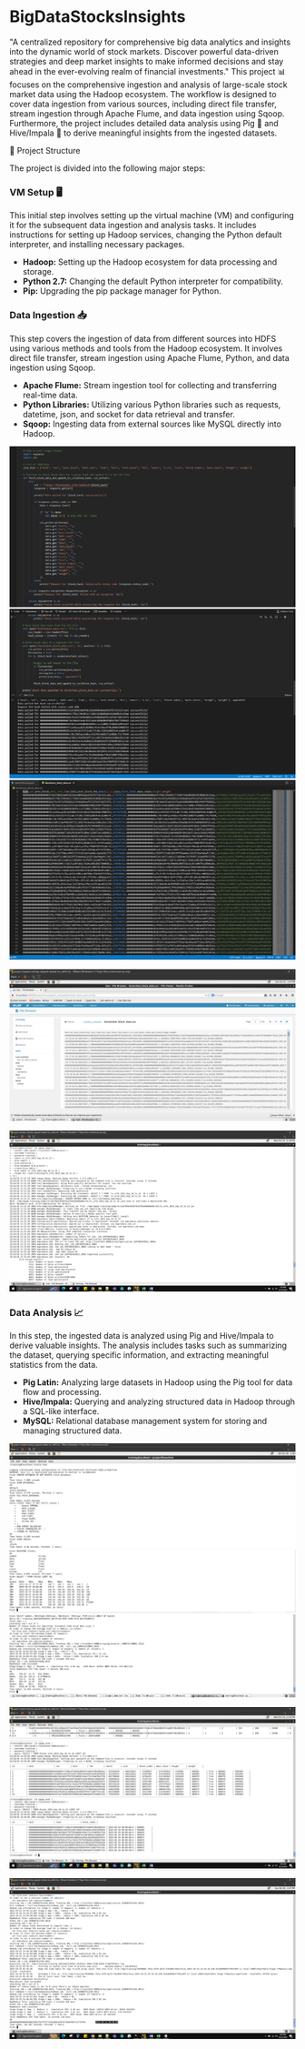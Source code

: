 # BigDataStocksInsights
"A centralized repository for comprehensive big data analytics and insights into the dynamic world of stock markets. Discover powerful data-driven strategies and deep market insights to make informed decisions and stay ahead in the ever-evolving realm of financial investments."
This project 📊 focuses on the comprehensive ingestion and analysis of large-scale stock market data using the Hadoop ecosystem. The workflow is designed to cover data ingestion from various sources, including direct file transfer, stream ingestion through Apache Flume, and data ingestion using Sqoop. Furthermore, the project includes detailed data analysis using Pig 🐷 and Hive/Impala 🐝 to derive meaningful insights from the ingested datasets.

🔧 Project Structure

The project is divided into the following major steps:

### VM Setup 🖥️

This initial step involves setting up the virtual machine (VM) and configuring it for the subsequent data ingestion and analysis tasks. It includes instructions for setting up Hadoop services, changing the Python default interpreter, and installing necessary packages.

- **Hadoop:** Setting up the Hadoop ecosystem for data processing and storage.
- **Python 2.7:** Changing the default Python interpreter for compatibility.
- **Pip:** Upgrading the pip package manager for Python.

### Data Ingestion 📥

This step covers the ingestion of data from different sources into HDFS using various methods and tools from the Hadoop ecosystem. It involves direct file transfer, stream ingestion using Apache Flume, Python, and data ingestion using Sqoop.

- **Apache Flume:** Stream ingestion tool for collecting and transferring real-time data.
- **Python Libraries:** Utilizing various Python libraries such as requests, datetime, json, and socket for data retrieval and transfer.
- **Sqoop:** Ingesting data from external sources like MySQL directly into Hadoop.

![DataIngestion](images/data_ingest_1.png)
![DataIngestion](images/data_ingest_2.png)
![DataIngestion](images/data_ingest_3.png)

![DataIngestion](images/data_ingest_4.png)

![DataIngestion](images/data_ingest_5.png)


### Data Analysis 📈

In this step, the ingested data is analyzed using Pig and Hive/Impala to derive valuable insights. The analysis includes tasks such as summarizing the dataset, querying specific information, and extracting meaningful statistics from the data.

- **Pig Latin:** Analyzing large datasets in Hadoop using the Pig tool for data flow and processing.
- **Hive/Impala:** Querying and analyzing structured data in Hadoop through a SQL-like interface.
- **MySQL:** Relational database management system for storing and managing structured data.

![DataAnalytics](images/data_analytics_1.png)
![DataAnalytics](images/data_analytics_2.png)
![DataAnalytics](images/data_analytics_3.png)

![DataAnalytics](images/data_analytics_4.png)

![DataAnalytics](images/data_analytics_5.png)
